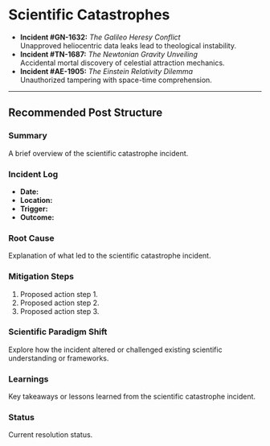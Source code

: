 # **Scientific Catastrophes**
- **Incident #GN-1632:** *The Galileo Heresy Conflict*  
  Unapproved heliocentric data leaks lead to theological instability.
- **Incident #TN-1687:** *The Newtonian Gravity Unveiling*  
  Accidental mortal discovery of celestial attraction mechanics.
- **Incident #AE-1905:** *The Einstein Relativity Dilemma*  
  Unauthorized tampering with space-time comprehension.

---

## Recommended Post Structure

### **Summary**
A brief overview of the scientific catastrophe incident.

### **Incident Log**
- **Date:**
- **Location:**
- **Trigger:**
- **Outcome:**

### **Root Cause**
Explanation of what led to the scientific catastrophe incident.

### **Mitigation Steps**
1. Proposed action step 1.
2. Proposed action step 2.
3. Proposed action step 3.

### **Scientific Paradigm Shift**
Explore how the incident altered or challenged existing scientific understanding or frameworks.

### **Learnings**
Key takeaways or lessons learned from the scientific catastrophe incident.

### **Status**
Current resolution status.
